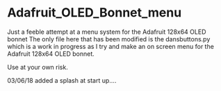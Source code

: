 # Adafruit_OLED_Bonnet_menu
Just a feeble attempt at a menu system for the Adafruit 128x64 OLED bonnet 
The only file here that has been modified is the dansbuttons.py which is a work in progress as I try and make an on screen menu for the Adafruit 128x64 OLED bonnet. 

Use at your own risk. 

03/06/18 added a splash at start up....
